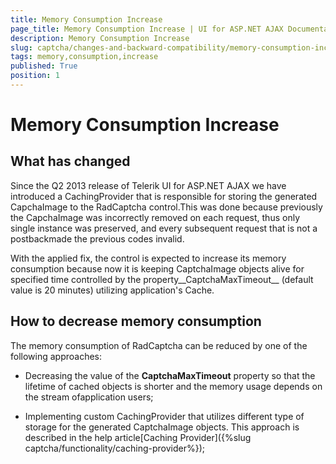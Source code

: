 ```yaml
---
title: Memory Consumption Increase
page_title: Memory Consumption Increase | UI for ASP.NET AJAX Documentation
description: Memory Consumption Increase
slug: captcha/changes-and-backward-compatibility/memory-consumption-increase
tags: memory,consumption,increase
published: True
position: 1
---
```


# Memory Consumption Increase



## What has changed

Since the Q2 2013 release of Telerik UI for ASP.NET AJAX we have introduced a CachingProvider that is responsible for storing the generated CapchaImage to the RadCaptcha control.This was done because previously the CapchaImage was incorrectly removed on each request, thus only single instance was preserved, and every subsequent request that is not a postbackmade the previous codes invalid.

With the applied fix, the control is expected to increase its memory consumption because now it is keeping CaptchaImage objects alive for specified time controlled by the property__CaptchaMaxTimeout__ (default value is 20 minutes) utilizing application's Cache.

## How to decrease memory consumption

The memory consumption of RadCaptcha can be reduced by one of the following approaches:

* Decreasing the value of the __CaptchaMaxTimeout__ property so that the lifetime of cached objects is shorter and the memory usage depends on the stream ofapplication users;

* Implementing custom CachingProvider that utilizes different type of storage for the generated CaptchaImage objects. This approach is described in the help article[Caching Provider]({%slug captcha/functionality/caching-provider%});

